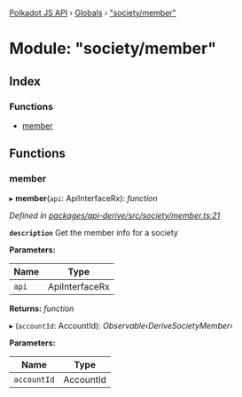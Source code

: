 [Polkadot JS API](../README.md) › [Globals](../globals.md) › ["society/member"](_society_member_.md)

# Module: "society/member"

## Index

### Functions

* [member](_society_member_.md#member)

## Functions

###  member

▸ **member**(`api`: ApiInterfaceRx): *function*

*Defined in [packages/api-derive/src/society/member.ts:21](https://github.com/polkadot-js/api/blob/295cd2a7e0/packages/api-derive/src/society/member.ts#L21)*

**`description`** Get the member info for a society

**Parameters:**

Name | Type |
------ | ------ |
`api` | ApiInterfaceRx |

**Returns:** *function*

▸ (`accountId`: AccountId): *Observable‹DeriveSocietyMember›*

**Parameters:**

Name | Type |
------ | ------ |
`accountId` | AccountId |
